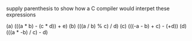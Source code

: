 supply parenthesis to show how a C compiler would interpet these expressions

(a) (((a * b) - (c * d)) + e)
(b) (((a / b) % c) / d)
(c) (((-a - b) + c) - (+d))
(d) (((a * -b) / c) - d)